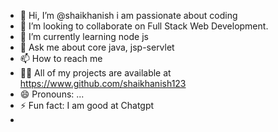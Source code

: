 - 👋 Hi, I’m @shaikhanish i am passionate about coding
- 👯 I’m looking to collaborate on Full Stack Web Development.
- 🌱 I’m currently learning node js
- 💬 Ask me about core java, jsp-servlet
- 📫 How to reach me
- 👨‍💻 All of my projects are available at https://www.github.com/shaikhanish123
- 😄 Pronouns: ...
- ⚡ Fun fact: I am good at Chatgpt
-     

<!---
shaikhanish123/shaikhanish123 is a ✨ special ✨ repository because its `README.md` (this file) appears on your GitHub profile.
You can click the Preview link to take a look at your changes.
--->
